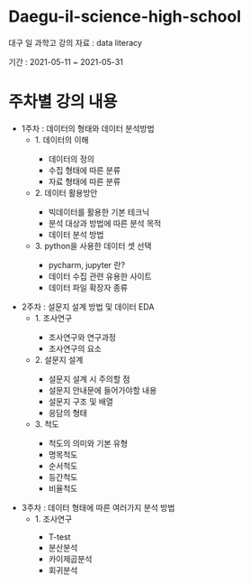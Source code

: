 # Daegu-il-science-high-school
대구 일 과학고 강의 자료 : data literacy

<p>
  기간 : 2021-05-11 ~ 2021-05-31
  </p>
 
 
<h1>
  주차별 강의 내용
  </h1>
  
  <ul>
    <li> 1주차 : 데이터의 형태와 데이터 분석방법 </a>
    <ul>
      <li> 1. 데이터의 이해  </li>
        <ul>
          <li>데이터의 정의</li>
          <li>수집 형태에 따른 분류</li>
          <li>자료 형태에 따른 분류</li>
        </ul>
      <li> 2. 데이터 활용방안 </li>
        <ul>
          <li>빅데이터를 활용한 기본 테크닉</li>
          <li>분석 대상과 방법에 따른 분석 목적</li>
          <li>데이터 분석 방법</li>
        </ul>
      <li> 3. python을 사용한 데이터 셋 선택 </li>
        <ul>
          <li>pycharm, jupyter 란?</li>
          <li>데이터 수집 관련 유용한 사이트</li>
          <li>데이터 파일 확장자 종류</li>
        </ul>
    </ul>
  </ul>

  <ul>
    <li> 2주차 : 설문지 설계 방법 및 데이터 EDA </a>
    <ul>
      <li> 1. 조사연구  </li>
        <ul>
          <li>조사연구와 연구과정</li>
          <li>조사연구의 요소</li>
        </ul>
      <li> 2. 설문지 설계 </li>
        <ul>
          <li>설문지 설계 시 주의할 점</li>
          <li>설문지 안내문에 들어가야할 내용</li>
          <li>설문지 구조 및 배열</li>
          <li>응담의 형태</li>
        </ul>
      <li> 3. 척도 </li>
        <ul>
          <li>척도의 의미와 기본 유형</li>
          <li>명목척도</li>
          <li>순서척도</li>
          <li>등간척도</li>
          <li>비율척도</li>
        </ul>
    </ul>
  </ul>


  <ul>
    <li> 3주차 : 데이터 형태에 따른 여러가지 분석 방법 </a>
    <ul>
      <li> 1. 조사연구  </li>
        <ul>
          <li>T-test</li>
          <li>분산분석</li>
          <li>카이제곱분석</li>
          <li>회귀분석</li>
        </ul>
    </ul>
  </ul>
  
  
